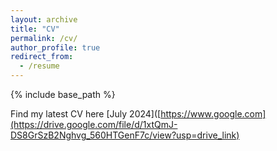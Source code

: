 ```yaml
---
layout: archive
title: "CV"
permalink: /cv/
author_profile: true
redirect_from:
  - /resume
---
```


{% include base_path %}

Find my latest CV here [July 2024]([https://www.google.com](https://drive.google.com/file/d/1xtQmJ-DS8GrSzB2Nghvg_560HTGenF7c/view?usp=drive_link)

